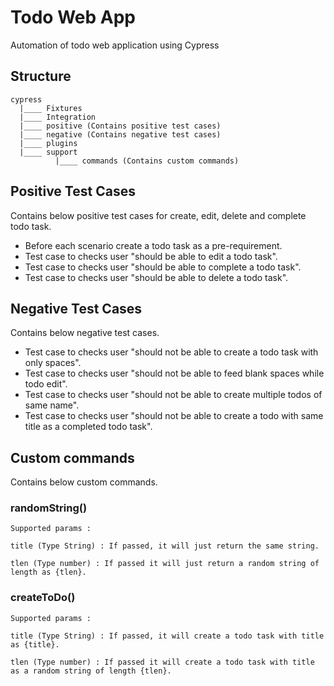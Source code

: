 # Todo Web App
Automation of todo web application using Cypress

## Structure

```
cypress
  |____ Fixtures
  |____ Integration
  |____ positive (Contains positive test cases)
  |____ negative (Contains negative test cases)
  |____ plugins
  |____ support
          |____ commands (Contains custom commands)

```

## Positive Test Cases

Contains below positive test cases for create, edit, delete and complete todo task.

- Before each scenario create a todo task as a pre-requirement.
- Test case to checks user "should be able to edit a todo task".
- Test case to checks user "should be able to complete a todo task".
- Test case to checks user "should be able to delete a todo task".


## Negative Test Cases

Contains below negative test cases.

- Test case to checks user "should not be able to create a todo task with only spaces".
- Test case to checks user "should not be able to feed blank spaces while todo edit".
- Test case to checks user "should not be able to create multiple todos of same name".
- Test case to checks user "should not be able to create a todo with same title as a completed todo task".

## Custom commands

Contains below custom commands.

### randomString()

```
Supported params :

title (Type String) : If passed, it will just return the same string.

tlen (Type number) : If passed it will just return a random string of length as {tlen}.

```

### createToDo()

```
Supported params :

title (Type String) : If passed, it will create a todo task with title as {title}.

tlen (Type number) : If passed it will create a todo task with title as a random string of length {tlen}.

```
